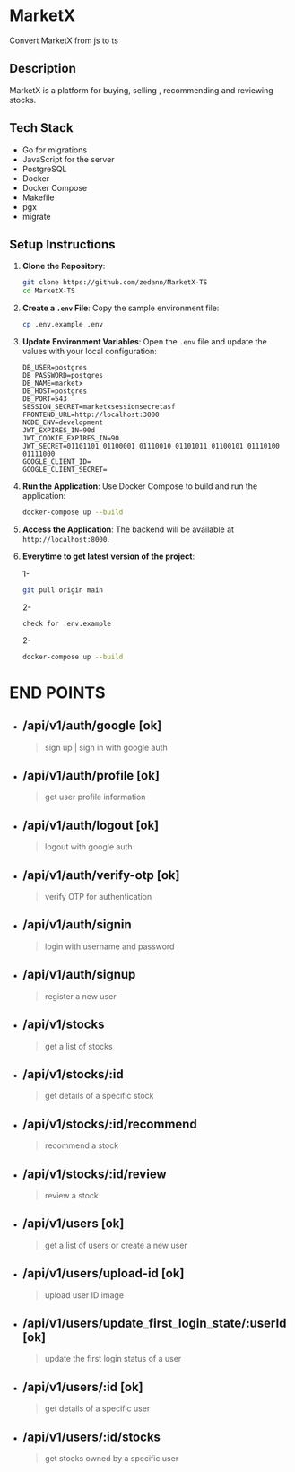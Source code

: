 # MarketX

Convert MarketX from js to ts

## Description

MarketX is a platform for buying, selling , recommending and reviewing stocks.

## Tech Stack

- Go for migrations
- JavaScript for the server
- PostgreSQL
- Docker
- Docker Compose
- Makefile
- pgx
- migrate

## Setup Instructions

1. **Clone the Repository**:

   ```bash
   git clone https://github.com/zedann/MarketX-TS
   cd MarketX-TS
   ```

2. **Create a `.env` File**:
   Copy the sample environment file:

   ```bash
   cp .env.example .env
   ```

3. **Update Environment Variables**:
   Open the `.env` file and update the values with your local configuration:

   ```plaintext
   DB_USER=postgres
   DB_PASSWORD=postgres
   DB_NAME=marketx
   DB_HOST=postgres
   DB_PORT=543
   SESSION_SECRET=marketxsessionsecretasf
   FRONTEND_URL=http://localhost:3000
   NODE_ENV=development
   JWT_EXPIRES_IN=90d
   JWT_COOKIE_EXPIRES_IN=90
   JWT_SECRET=01101101 01100001 01110010 01101011 01100101 01110100 01111000
   GOOGLE_CLIENT_ID=
   GOOGLE_CLIENT_SECRET=
   ```

4. **Run the Application**:
   Use Docker Compose to build and run the application:

   ```bash
   docker-compose up --build
   ```

5. **Access the Application**:
   The backend will be available at `http://localhost:8000`.

6. **Everytime to get latest version of the project**:

   1-

   ```bash
   git pull origin main
   ```

   2-

   ```plaintext
   check for .env.example
   ```

   2-

   ```bash
   docker-compose up --build
   ```

# END POINTS

- ## /api/v1/auth/google [ok]
  > sign up | sign in with google auth
- ## /api/v1/auth/profile [ok]
  > get user profile information
- ## /api/v1/auth/logout [ok]
  > logout with google auth
- ## /api/v1/auth/verify-otp [ok]
  > verify OTP for authentication
- ## /api/v1/auth/signin
  > login with username and password
- ## /api/v1/auth/signup
  > register a new user
- ## /api/v1/stocks
  > get a list of stocks
- ## /api/v1/stocks/:id
  > get details of a specific stock
- ## /api/v1/stocks/:id/recommend
  > recommend a stock
- ## /api/v1/stocks/:id/review
  > review a stock
- ## /api/v1/users [ok]
  > get a list of users or create a new user
- ## /api/v1/users/upload-id [ok]
  > upload user ID image
- ## /api/v1/users/update_first_login_state/:userId [ok]
  > update the first login status of a user
- ## /api/v1/users/:id [ok]
  > get details of a specific user
- ## /api/v1/users/:id/stocks
  > get stocks owned by a specific user
